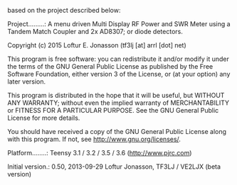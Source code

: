  based on the project described below:

 Project.........: A menu driven Multi Display RF Power and SWR Meter
                   using a Tandem Match Coupler and 2x AD8307; or
                   diode detectors.

 Copyright (c) 2015  Loftur E. Jonasson  (tf3lj [at] arrl [dot] net)

 This program is free software: you can redistribute it and/or modify
 it under the terms of the GNU General Public License as published by
 the Free Software Foundation, either version 3 of the License, or
 (at your option) any later version.

 This program is distributed in the hope that it will be useful,
 but WITHOUT ANY WARRANTY; without even the implied warranty of
 MERCHANTABILITY or FITNESS FOR A PARTICULAR PURPOSE.  See the
 GNU General Public License for more details.

 You should have received a copy of the GNU General Public License
 along with this program.  If not, see <http://www.gnu.org/licenses/>.

 Platform........: Teensy 3.1 / 3.2 / 3.5 / 3.6 (http://www.pjrc.com)

 Initial version.: 0.50, 2013-09-29  Loftur Jonasson, TF3LJ / VE2LJX
                   (beta version)

